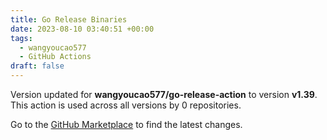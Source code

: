 ```yaml
---
title: Go Release Binaries
date: 2023-08-10 03:40:51 +00:00
tags:
  - wangyoucao577
  - GitHub Actions
draft: false
---
```



Version updated for **wangyoucao577/go-release-action** to version **v1.39**.
This action is used across all versions by 0 repositories.

Go to the [GitHub Marketplace](https://github.com/marketplace/actions/go-release-binaries) to find the latest changes.
